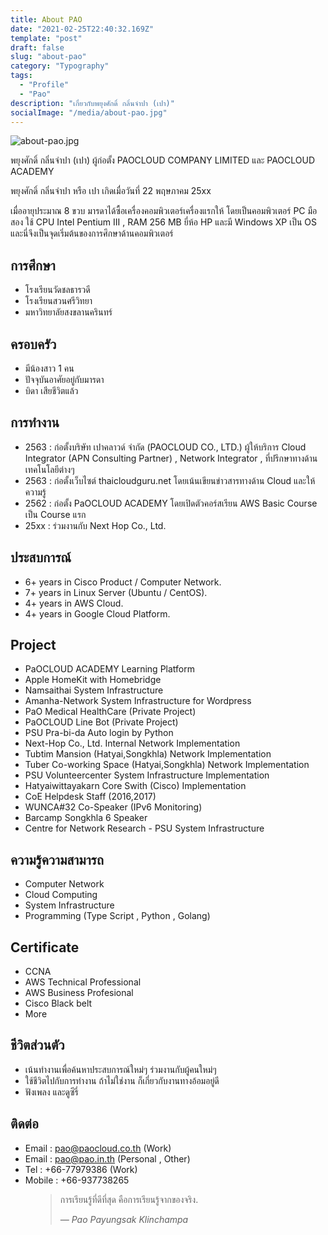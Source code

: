 ```yaml
---
title: About PAO
date: "2021-02-25T22:40:32.169Z"
template: "post"
draft: false
slug: "about-pao"
category: "Typography"
tags:
  - "Profile"
  - "Pao"
description: "เกี่ยวกับพยุงศักดิ์ กลิ่นจำปา (เปา)"
socialImage: "/media/about-pao.jpg"
---
```


![about-pao.jpg](/media/about-pao.jpg)

พยุงศักดิ์ กลิ่นจำปา (เปา) ผู้ก่อตั้ง PAOCLOUD COMPANY LIMITED และ PAOCLOUD ACADEMY

พยุงศักดิ์ กลิ่นจำปา หรือ เปา เกิดเมื่อวันที่ 22 พฤษภาคม 25xx 

เมื่ออายุประมาณ 8 ขวบ มารดาได้ซื้อเครื่องคอมพิวเตอร์เครื่องแรกให้ โดยเป็นคอมพิวเตอร์ PC มือสอง ใช้ CPU Intel Pentium III , RAM 256 MB ยี่ห้อ HP และมี Windows XP เป็น OS และนี่จึงเป็นจุดเริ่มต้นของการศึกษาด้านคอมพิวเตอร์

## การศึกษา
- โรงเรียนวัดชลธารวดี
- โรงเรียนสวนศรีวิทยา
- มหาวิทยาลัยสงขลานครินทร์

## ครอบครัว

- มีน้องสาว 1 คน
- ปัจจุบันอาศัยอยู่กับมารดา
- บิดา เสียชีวิตแล้ว

## การทำงาน

- 2563 : ก่อตั้งบริษัท เปาคลาวด์ จำกัด (PAOCLOUD CO., LTD.) ผู้ให้บริการ Cloud Integrator (APN Consulting Partner) , Network Integrator , ที่ปรึกษาทางด้านเทคโนโลยีต่างๆ
- 2563 : ก่อตั้งเว็บไซต์ thaicloudguru.net โดยเน้นเขียนข่าวสารทางด้าน Cloud และให้ความรู้
- 2562 : ก่อตั้ง PaOCLOUD ACADEMY โดยเปิดตัวคอร์สเรียน AWS Basic Course เป็น Course แรก
- 25xx : ร่วมงานกับ Next Hop Co., Ltd.

## ประสบการณ์
- 6+ years in Cisco Product / Computer Network.
- 7+ years in Linux Server (Ubuntu / CentOS).
- 4+ years in AWS Cloud.
- 4+ years in Google Cloud Platform.

## Project
- PaOCLOUD ACADEMY Learning Platform
- Apple HomeKit with Homebridge
- Namsaithai System Infrastructure
- Amanha-Network System Infrastructure for Wordpress
- PaO Medical HealthCare (Private Project)
- PaOCLOUD Line Bot (Private Project)
- PSU Pra-bi-da Auto login by Python
- Next-Hop Co., Ltd. Internal Network Implementation
- Tubtim Mansion (Hatyai,Songkhla) Network Implementation
- Tuber Co-working Space (Hatyai,Songkhla) Network Implementation
- PSU Volunteercenter System Infrastructure Implementation
- Hatyaiwittayakarn Core Swith (Cisco) Implementation
- CoE Helpdesk Staff (2016,2017)
- WUNCA#32 Co-Speaker (IPv6 Monitoring)
- Barcamp Songkhla 6 Speaker
- Centre for Network Research - PSU System Infrastructure

## ความรู้ความสามารถ
- Computer Network
- Cloud Computing
- System Infrastructure
- Programming (Type Script , Python , Golang)

## Certificate
- CCNA
- AWS Technical Professional
- AWS Business Profesional
- Cisco Black belt
- More 

## ชีวิตส่วนตัว
- เน้นทำงานเพื่อค้นหาประสบการณ์ใหม่ๆ ร่วมงานกับผู้คนใหม่ๆ
- ใช้ชีวิตไปกับการทำงาน ถ้าไม่ใช่งาน ก็เกี่ยวกับงานทางอ้อมอยู่ดี
- ฟังเพลง และดูซีรี่


## ติดต่อ
- Email  : pao@paocloud.co.th (Work)
- Email  : pao@pao.in.th (Personal , Other)
- Tel    : +66-77979386 (Work)
- Mobile : +66-937738265



<figure>
	<blockquote>
		<p>การเรียนรู้ที่ดีที่สุด คือการเรียนรู้จากของจริง.</p>
		<footer>
			<cite>— Pao Payungsak Klinchampa</cite>
		</footer>
	</blockquote>
</figure>



